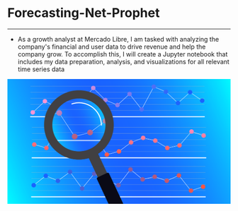 # Forecasting-Net-Prophet
---

* As a growth analyst at Mercado Libre, I am tasked with analyzing the company's financial and user data to drive revenue and help the company grow. To accomplish this, I will create a Jupyter notebook that includes my data preparation, analysis, and visualizations for all relevant time series data

![Time Series Models using Python](time-series-models-using-python.png "Time Series Models using Python")
